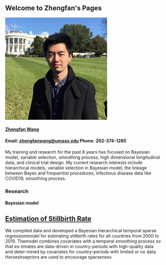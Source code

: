 ## Welcome to Zhengfan's Pages



![image](/fig/zhengfan.jpg)

#### [Zhengfan Wang](/doc/zhengfan_CV.pdf)
#### Email: zhengfanwang@umass.edu    Phone: 202-374-1285    

My training and research for the past 8 years has focused on Bayesian model, variable selection, smoothing process, high dimensional longitudinal data, and clinical trial design. My current research interests include hierarchical models, variable selection in Bayesian model, the linkage between Bayes and frequentist procedures, infectious disease data like COVID19, smoothing process.


### Research

#### Bayesian model
## [Estimation of Stillbirth Rate](https://arxiv.org/abs/2010.03551)

We compiled data and developed a Bayesian hierarchical temporal sparse regressionmodel for estimating stillbirth rates for all countries from 2000 to 2019. Themodel  combines  covariates  with  a  temporal  smoothing  process  so  that  es-timates are data-driven in country-periods with high-quality data and deter-mined by covariates for country-periods with limited or no data. Horseshoepriors are used to encourage sparseness



